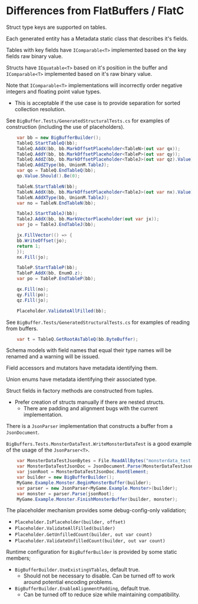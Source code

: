 # Differences from FlatBuffers / FlatC

Struct type keys are supported on tables.

Each generated entity has a Metadata static class that describes it's fields.

Tables with key fields have `IComparable<T>` implemented based on the key fields raw binary value.

Structs have `IEquatable<T>` based on it's position in the buffer and `IComparable<T>` implemented based on it's raw binary value.

Note that `IComparable<T>` implementations will incorrectly order negative integers and floating point value types.
  - This is acceptable if the use case is to provide separation for sorted collection resolution.

See `BigBuffer.Tests/GeneratedStructuralTests.cs` for examples of construction (including the use of placeholders).
```csharp
	var bb = new BigBufferBuilder();
	TableQ.StartTableQ(bb);
	TableQ.AddX(bb, bb.MarkOffsetPlaceholder<TableN>(out var qx));
	TableQ.AddY(bb, bb.MarkOffsetPlaceholder<TableP>(out var qy));
	TableQ.AddZ(bb, bb.MarkOffsetPlaceholder<TableJ>(out var qz).Value);
	TableQ.AddZType(bb, UnionM.TableJ);
	var qo = TableQ.EndTableQ(bb);
	qo.Value.Should().Be(0);

	TableN.StartTableN(bb);
	TableN.AddX(bb, bb.MarkOffsetPlaceholder<TableJ>(out var nx).Value);
	TableN.AddXType(bb, UnionM.TableJ);
	var no = TableN.EndTableN(bb);

	TableJ.StartTableJ(bb);
	TableJ.AddX(bb, bb.MarkVectorPlaceholder(out var jx));
	var jo = TableJ.EndTableJ(bb);

	jx.FillVector(() => {
	bb.WriteOffset(jo);
	return 1;
	});
	nx.Fill(jo);

	TableP.StartTableP(bb);
	TableP.AddX(bb, EnumO.z);
	var po = TableP.EndTableP(bb);

	qx.Fill(no);
	qy.Fill(po);
	qz.Fill(jo);

	Placeholder.ValidateAllFilled(bb);
```

See `BigBuffer.Tests/GeneratedStructuralTests.cs` for examples of reading from buffers.
```csharp
	var t = TableQ.GetRootAsTableQ(bb.ByteBuffer);
```

Schema models with field names that equal their type names will be renamed and a warning will be issued.

Field accessors and mutators have metadata identifying them.

Union enums have metadata identifying their associated type.

Struct fields in factory methods are constructed from tuples.
  - Prefer creation of structs manually if there are nested structs.
    - There are padding and alignment bugs with the current implementation.

There is a `JsonParser` implementation that constructs a buffer from a `JsonDocument`.

`BigBuffers.Tests.MonsterDataTest.WriteMonsterDataTest` is a good example of the usage of the `JsonParser<T>`.

```csharp
	var MonsterDataTestJsonBytes = File.ReadAllBytes("monsterdata_test.json");
	var MonsterDataTestJsonDoc = JsonDocument.Parse(MonsterDataTestJsonBytes);
	var jsonRoot = MonsterDataTestJsonDoc.RootElement;
	var builder = new BigBufferBuilder();
	MyGame.Example.Monster.BeginMonsterBuffer(builder);
	var parser = new JsonParser<MyGame.Example.Monster>(builder);
	var monster = parser.Parse(jsonRoot);
	MyGame.Example.Monster.FinishMonsterBuffer(builder, monster);
```

The placeholder mechanism provides some debug-config-only validation;
  - `Placeholder.IsPlaceholder(builder, offset)`
  - `Placeholder.ValidateAllFilled(builder)`
  - `Placeholder.GetUnfilledCount(builder, out var count)`
  - `Placeholder.ValidateUnfilledCount(builder, out var count)`

Runtime configuration for `BigBufferBuilder` is provided by some static members;
  - `BigBufferBuilder.UseExistingVTables`, default true.
    - Should not be necessary to disable. Can be turned off to work
      around potential encoding problems.
  - `BigBufferBuilder.EnableAlignmentPadding`, default true.
    - Can be turned off to reduce size while maintaining compatibility.

